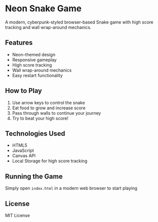 # Neon Snake Game

A modern, cyberpunk-styled browser-based Snake game with high score tracking and wall wrap-around mechanics.

## Features

- Neon-themed design
- Responsive gameplay
- High score tracking
- Wall wrap-around mechanics
- Easy restart functionality

## How to Play

1. Use arrow keys to control the snake
2. Eat food to grow and increase score
3. Pass through walls to continue your journey
4. Try to beat your high score!

## Technologies Used

- HTML5
- JavaScript
- Canvas API
- Local Storage for high score tracking

## Running the Game

Simply open `index.html` in a modern web browser to start playing

## License

MIT License
